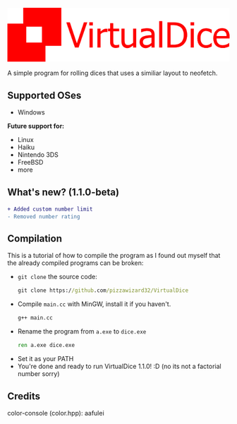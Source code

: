 ![VirtualDice](https://github.com/pizzawizard32/VirtualDice/blob/main/virtualdice.png?raw=true)

A simple program for rolling dices that uses a similiar layout to neofetch.

## Supported OSes
- Windows

**Future support for:**
- Linux
- Haiku
- Nintendo 3DS
- FreeBSD
- more

## What's new? (1.1.0-beta)
```diff
+ Added custom number limit
- Removed number rating
```

## Compilation
This is a tutorial of how to compile the program as I found out myself that the already compiled programs can be broken:
- `git clone` the source code:
  ```cmd
  git clone https://github.com/pizzawizard32/VirtualDice
  ```
- Compile `main.cc` with MinGW, install it if you haven't.
  ```cmd
  g++ main.cc
  ```
- Rename the program from `a.exe` to `dice.exe`
  ```cmd
  ren a.exe dice.exe
  ```
- Set it as your PATH
- You're done and ready to run VirtualDice 1.1.0! :D (no its not a factorial number sorry)

## Credits
color-console (color.hpp): aafulei
